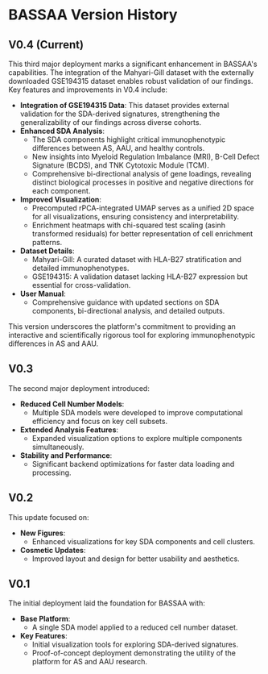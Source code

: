 # BASSAA Version History

## V0.4 (Current)

This third major deployment marks a significant enhancement in BASSAA's capabilities. The integration of the Mahyari-Gill dataset with the externally downloaded GSE194315 dataset enables robust validation of our findings. Key features and improvements in V0.4 include:

- **Integration of GSE194315 Data**: This dataset provides external validation for the SDA-derived signatures, strengthening the generalizability of our findings across diverse cohorts.
- **Enhanced SDA Analysis**:
  - The SDA components highlight critical immunophenotypic differences between AS, AAU, and healthy controls.
  - New insights into Myeloid Regulation Imbalance (MRI), B-Cell Defect Signature (BCDS), and TNK Cytotoxic Module (TCM).
  - Comprehensive bi-directional analysis of gene loadings, revealing distinct biological processes in positive and negative directions for each component.
- **Improved Visualization**:
  - Precomputed rPCA-integrated UMAP serves as a unified 2D space for all visualizations, ensuring consistency and interpretability.
  - Enrichment heatmaps with chi-squared test scaling (asinh transformed residuals) for better representation of cell enrichment patterns.
- **Dataset Details**:
  - Mahyari-Gill: A curated dataset with HLA-B27 stratification and detailed immunophenotypes.
  - GSE194315: A validation dataset lacking HLA-B27 expression but essential for cross-validation.
- **User Manual**:
  - Comprehensive guidance with updated sections on SDA components, bi-directional analysis, and detailed outputs.

This version underscores the platform's commitment to providing an interactive and scientifically rigorous tool for exploring immunophenotypic differences in AS and AAU.

## V0.3

The second major deployment introduced:

- **Reduced Cell Number Models**:
  - Multiple SDA models were developed to improve computational efficiency and focus on key cell subsets.
- **Extended Analysis Features**:
  - Expanded visualization options to explore multiple components simultaneously.
- **Stability and Performance**:
  - Significant backend optimizations for faster data loading and processing.

## V0.2

This update focused on:

- **New Figures**:
  - Enhanced visualizations for key SDA components and cell clusters.
- **Cosmetic Updates**:
  - Improved layout and design for better usability and aesthetics.

## V0.1

The initial deployment laid the foundation for BASSAA with:

- **Base Platform**:
  - A single SDA model applied to a reduced cell number dataset.
- **Key Features**:
  - Initial visualization tools for exploring SDA-derived signatures.
  - Proof-of-concept deployment demonstrating the utility of the platform for AS and AAU research.
